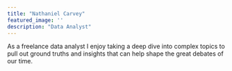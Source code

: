 ```yaml
---
title: "Nathaniel Carvey"
featured_image: ''
description: "Data Analyst"
---
```

As a freelance data analyst I enjoy taking a deep dive into complex topics to pull out ground truths and insights that can help shape the great debates of our time.
